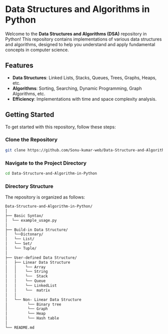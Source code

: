# Data Structures and Algorithms in Python

Welcome to the **Data Structures and Algorithms (DSA)** repository in Python! This repository contains implementations of various data structures and algorithms, designed to help you understand and apply fundamental concepts in computer science.

## Features

- **Data Structures**: Linked Lists, Stacks, Queues, Trees, Graphs, Heaps, etc.
- **Algorithms**: Sorting, Searching, Dynamic Programming, Graph Algorithms, etc.
- **Efficiency**: Implementations with time and space complexity analysis.

## Getting Started

To get started with this repository, follow these steps:

### Clone the Repository

```bash
git clone https://github.com/Sonu-kumar-web/Data-Structure-and-Algorithm-in-Python.git
```


### Navigate to the Project Directory

```bash
cd Data-Structure-and-Algorithm-in-Python
```

### Directory Structure
The repository is organized as follows:

```bash
Data-Structure-and-Algorithm-in-Python/
│
├── Basic Syntax/
│  └── example_usage.py  
│
├── Build-in Data Structure/
│   └──Dictonary/
│   └── List/
│   └── Set/
│   └── Tuple/   
│
├── User-defined Data Structure/      
│   ├── Linear Data Structure
│   │    └── Array
│   │    └── String
│   │    └──  Stack
│   │    └── Queue
│   │    └── LinkedList
│   │    └──  matrix
│   │
│   └── Non- Linear Data Structure
│         └── Binary tree
│         └── Graph
│         └── Heap
│         └── Hash table
│
└── README.md



